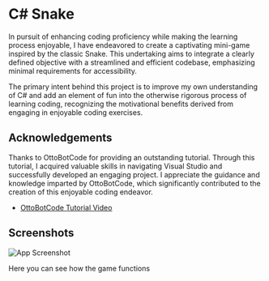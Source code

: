 
# C# Snake
In pursuit of enhancing coding proficiency while making the learning process enjoyable, I have endeavored to create a captivating mini-game inspired by the classic Snake. This undertaking aims to integrate a clearly defined objective with a streamlined and efficient codebase, emphasizing minimal requirements for accessibility. 

The primary intent behind this project is to improve my own understanding of C# and add an element of fun into the otherwise rigorous process of learning coding, recognizing the motivational benefits derived from engaging in enjoyable coding exercises.


## Acknowledgements
Thanks to OttoBotCode for providing an outstanding tutorial. Through this tutorial, I acquired valuable skills in navigating Visual Studio and successfully developed an engaging project. I appreciate the guidance and knowledge imparted by OttoBotCode, which significantly contributed to the creation of this enjoyable coding endeavor.
 - [OttoBotCode Tutorial Video](https://www.youtube.com/watch?v=uzAXxFBbVoE&ab_channel=OttoBotCode)


## Screenshots
![App Screenshot](https://i.imgur.com/Qshn3cG.gif)

Here you can see how the game functions

